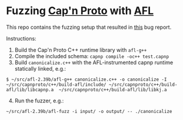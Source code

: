 # Fuzzing [Cap'n Proto](https://github.com/sandstorm-io/capnproto) with [AFL](http://lcamtuf.coredump.cx/afl/)

This repo contains the fuzzing setup that resulted in
[this](https://github.com/sandstorm-io/capnproto/pull/423) bug report.


Instructions:

  1. Build the Cap'n Proto C++ runtime library with `afl-g++`
  2. Compile the included schema: `capnp compile -oc++ test.capnp`
  3. Build `canonicalize.c++` with the AFL-instrumented capnp runtime statically linked, e.g.:

```
$ ~/src/afl-2.39b/afl-g++ canonicalize.c++ -o canonicalize -I ~/src/capnproto/c++/build-afl/include/ ~/src/capnproto/c++/build-afl/lib/libcapnp.a  ~/src/capnproto/c++/build-afl/lib/libkj.a
```
  4. Run the fuzzer, e.g.:

```
~/src/afl-2.39b/afl-fuzz -i input/ -o output/ -- ./canonicalize
```